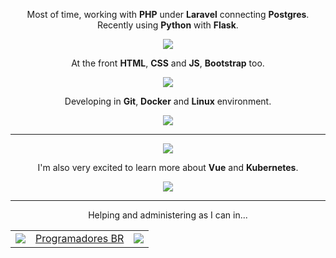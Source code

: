 <p align="center">
    Most of time, working with <strong>PHP</strong> under <strong>Laravel</strong> connecting <strong>Postgres</strong>.<br> Recently using <strong>Python</strong> with <strong>Flask</strong>.
</p>

<p align="center">
    <img src="https://skillicons.dev/icons?i=php,laravel,postgres,mysql,python,flask,nodejs">
</p>

<p align="center">
    At the front <strong>HTML</strong>, <strong>CSS</strong> and <strong>JS</strong>, <strong>Bootstrap</strong> too.
</p>

<p align="center">
    <img src="https://skillicons.dev/icons?i=html,css,js,bootstrap,tailwindcss,vite">
</p>

<p align="center">
    Developing in <strong>Git</strong>, <strong>Docker</strong> and <strong>Linux</strong> environment.
</p>

<p align="center">
    <img src="https://skillicons.dev/icons?i=git,docker,linux,nginx&theme=dark">
</p>

<hr>

<p align="center">
    <img src="https://github-readme-stats.vercel.app/api/top-langs/?username=Scemist&layout=compact&langs_count=6&hide=hack">
</p>

<p align="center">
    I'm also very excited to learn more about <strong>Vue</strong> and <strong>Kubernetes</strong>.
</p>

<p align="center">
    <img src="https://skillicons.dev/icons?i=vue,kubernetes,expressjs&theme=light">
</p>

---

<p align="center">
    Helping and administering as I can in...
</p>

<table align="center">
    <tr>
        <td><img src="https://skillicons.dev/icons?i=discord"></td>
        <td><a href="https://discord.gg/486UwAfUPa">Programadores BR</a></td>
        <td><img src="https://camo.githubusercontent.com/ea149a490b1a0d11c4002e117cda11797a43495eae7cb53ac99a066c476c1bc0/68747470733a2f2f696d672e736869656c64732e696f2f646973636f72642f373535343833353037363938313732303435" data-canonical-src="https://img.shields.io/discord/755483507698172045" style="max-width: 100%;"></td>
    </tr>
</table>

<!--
Here are some ideas to get you started:
 
- 🔭 I’m currently working on ...
- 🌱 I’m currently learning ...
- 👯 I’m looking to collaborate on ...
- 🤔 I’m looking for help with ...
- 💬 Ask me about ...
- 📫 How to reach me: ...
- 😄 Pronouns: ...
- ⚡ Fun fact: ...
-->
